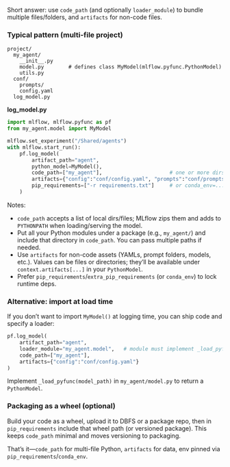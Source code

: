 Short answer: use `code_path` (and optionally `loader_module`) to bundle multiple files/folders, and `artifacts` for non-code files.

### Typical pattern (multi-file project)

```
project/
  my_agent/
    __init__.py
    model.py        # defines class MyModel(mlflow.pyfunc.PythonModel)
    utils.py
  conf/
    prompts/
    config.yaml
  log_model.py
```

**log_model.py**

```python
import mlflow, mlflow.pyfunc as pf
from my_agent.model import MyModel

mlflow.set_experiment("/Shared/agents")
with mlflow.start_run():
    pf.log_model(
        artifact_path="agent",
        python_model=MyModel(),
        code_path=["my_agent"],                      # one or more dirs/files
        artifacts={"config":"conf/config.yaml", "prompts":"conf/prompts"},  # data dirs/files
        pip_requirements=["-r requirements.txt"]     # or conda_env=...
    )
```

Notes:

* `code_path` accepts a list of local dirs/files; MLflow zips them and adds to `PYTHONPATH` when loading/serving the model.
* Put all your Python modules under a package (e.g., `my_agent/`) and include that directory in `code_path`. You can pass multiple paths if needed.
* Use `artifacts` for non-code assets (YAMLs, prompt folders, models, etc.). Values can be files or directories; they’ll be available under `context.artifacts[...]` in your `PythonModel`.
* Prefer `pip_requirements`/`extra_pip_requirements` (or `conda_env`) to lock runtime deps.

### Alternative: import at load time

If you don’t want to import `MyModel()` at logging time, you can ship code and specify a loader:

```python
pf.log_model(
    artifact_path="agent",
    loader_module="my_agent.model",   # module must implement _load_pyfunc(model_path)
    code_path=["my_agent"],
    artifacts={"config":"conf/config.yaml"}
)
```

Implement `_load_pyfunc(model_path)` in `my_agent/model.py` to return a `PythonModel`.

### Packaging as a wheel (optional)

Build your code as a wheel, upload it to DBFS or a package repo, then in `pip_requirements` include that wheel path (or versioned package). This keeps `code_path` minimal and moves versioning to packaging.

That’s it—`code_path` for multi-file Python, `artifacts` for data, env pinned via `pip_requirements`/`conda_env`.
